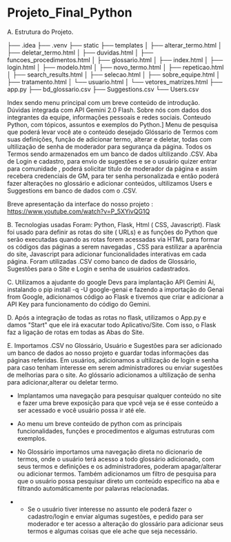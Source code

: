 # Projeto_Final_Python

A. Estrutura do Projeto.

├── .idea
├── .venv
├── static
├── templates
│   ├── alterar_termo.html
│   ├── deletar_termo.html
│   ├── duvidas.html
│   ├── funcoes_procedimentos.html
│   ├── glossario.html
│   ├── index.html
│   ├── login.html
│   ├── modelo.html
│   ├── novo_termo.html
│   ├── repeticao.html
│   ├── search_results.html
│   ├── selecao.html
│   ├── sobre_equipe.html
│   ├── tratamento.html
│   └── usuario.html
│   └── vetores_matrizes.html
├── app.py
├── bd_glossario.csv
├── Suggestions.csv
└── Users.csv

Index sendo menu principal com um breve conteúdo de introdução.
Dúvidas integrada com API Gemini 2.0 Flash.
Sobre nós com dados dos integrantes da equipe, informações pessoais e redes sociais.
Conteudo Python, com tópicos, assuntos e exemplos do Python.]
Menu de pesquisa que poderá levar você ate o conteúdo desejado
Glóssario de Termos com suas definições, função de adicionar termo, alterar e deletar, todas com ultilização de senha de moderador para segurança da página. Todos os Termos sendo armazenados em um banco de dados ultilizando .CSV.
Aba de Login e cadastro, para envio de sugestões e se o usuário quizer entrar para comunidade , poderá solicitar titulo de moderador da página e assim recebera credenciais de GM, para ter senha personalizada e então poderá fazer alterações no glossário e adicionar conteúdos, ultilizamos Users e Suggestions em banco de dados com o .CSV.

Breve apresentação da interface do nosso projeto : https://www.youtube.com/watch?v=P_5XYivQG1Q

B. Tecnologias usadas Foram: Python, Flask, Html ( CSS, Javascript).
Flask foi usado para definir as rotas do site ( URLs) e as funções do Python
que serão executadas quando as rotas forem acessadas via HTML para formar os códigos
das páginas a serem navegadas , CSS para estilizar a aparência do site,
Javascript para adicionar funcionalidades interativas em cada página.
Foram utilizadas .CSV como banco de dados de Glossário, 
Sugestões para o Site e Login e senha de usuários cadastrados.


C. Utilizamos a ajudante do google Devs para implantação API Gemini Ai, instalando o pip install -q -U google-genai e fazendo a importação  do Genai from Google,
adicionamos código ao Flask e tivemos que criar e adicionar a API Key para funcionamento do código do Gemini.

D. Após a integração de todas as rotas no flask, utilizamos o App.py e damos "Start"
que ele irá exacutar todo Aplicativo/Site.
Com isso, o Flask faz a ligação de rotas em todas as Abas do Site.

E. Importamos .CSV no Glossário, Usuário e Sugestões para ser adicionado um banco de dados ao nosso projeto e guardar todas informações das páginas referidas. Em usuários, adicionamos a ultilização de login e senha para caso tenham interesse em serem administradores ou enviar sugestões de melhorias para o site. Ao glóssario adicionamos a ultilização de senha para adicionar,alterar ou deletar termo.

- Implantamos uma navegação para pesquisar  qualquer conteúdo no site e fazer uma breve
exposição para que vpcê veja se é esse conteúdo a ser acessado e você usuário possa ir até ele.

- Ao menu um breve conteúdo de python com as principais funcionalidades, 
funções e procedimentos e algumas estruturas com exemplos.

- No Glossário importamos uma navegação direta no dicionario de termos, onde o usuário terá acesso a todo glossário adicionado, com seus termos e definições e os administradores, poderam apagar/alterar ou adicionar termos. Também adicionamos um filtro de pesquisa para que o usuário possa pesquisar direto um conteúdo especifico na aba e filtrando automáticamente por palavras relacionadas.

- - Se o usuário tiver interesse no assunto ele poderá fazer o cadastro/login e enviar algumas 
sugestões, e pedido para ser moderador e ter acesso a alteração do glossário para adicionar seus 
termos e algumas coisas que ele ache que seja necessário.





